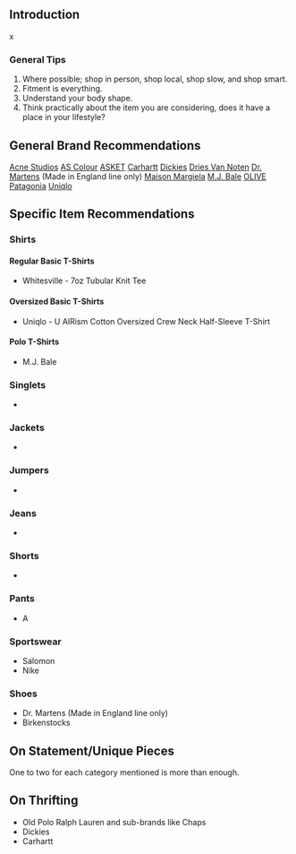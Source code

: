 ## Introduction

x

### General Tips

1. Where possible; shop in person, shop local, shop slow, and shop smart.
2. Fitment is everything.
3. Understand your body shape.
4. Think practically about the item you are considering, does it have a place in your lifestyle?

## General Brand Recommendations

[Acne Studios](https://www.acnestudios.com)
[AS Colour](https://ascolour.com)
[ASKET](https://www.asket.com)
[Carhartt](https://www.carhartt.com)
[Dickies](https://www.dickies.com)
[Dries Van Noten](https://www.driesvannoten.com)
[Dr. Martens](https://www.drmartens.com) (Made in England line only)
[Maison Margiela](https://www.maisonmargeila.com)
[M.J. Bale](https://www.mjbale.com)
[OLIVE](https://www.oliveclothing.com)
[Patagonia](https://patagonia.com)
[Uniqlo](https://www.uniqlo.com)

## Specific Item Recommendations
### Shirts
#### Regular Basic T-Shirts
- Whitesville - 7oz Tubular Knit Tee
#### Oversized Basic T-Shirts
- Uniqlo - U AIRism Cotton Oversized Crew Neck Half-Sleeve T-Shirt
#### Polo T-Shirts
- M.J. Bale

### Singlets
- 

### Jackets
- 

### Jumpers
- 

### Jeans
- 

### Shorts
- 

### Pants
- A

### Sportswear
- Salomon
- Nike

### Shoes
- Dr. Martens (Made in England line only)
- Birkenstocks

## On Statement/Unique Pieces

One to two for each category mentioned is more than enough.

## On Thrifting

- Old Polo Ralph Lauren and sub-brands like Chaps
- Dickies
- Carhartt


